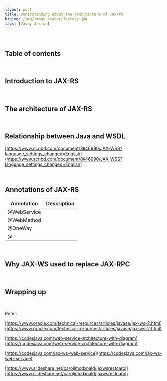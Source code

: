 ```yaml
---
layout: post
title: Understanding about the architecture of Jax-rs
bigimg: /img/image-header/factory.jpg
tags: [Java, Jax-ws]
---
```




<br>

## Table of contents





<br>

## Introduction to JAX-RS






<br>

## The architecture of JAX-RS





<br>

## Relationship between Java and WSDL



[https://www.scribd.com/document/8646990/JAX-WSS?language_settings_changed=English](https://www.scribd.com/document/8646990/JAX-WSS?language_settings_changed=English)




<br>

## Annotations of JAX-RS

|            Annotation           |                                  Description                                    |
| ------------------------------- | ------------------------------------------------------------------------------- |
| @WebService                     | |
| @WebMethod                      | |
| @OneWay                         | |
| @





<br>

## Why JAX-WS used to replace JAX-RPC






<br>

## Wrapping up



<br>

Refer:

[https://www.oracle.com/technical-resources/articles/javase/jax-ws-2.html](https://www.oracle.com/technical-resources/articles/javase/jax-ws-2.html)

[https://codesjava.com/web-service-architecture-with-diagram](https://codesjava.com/web-service-architecture-with-diagram)

[https://codesjava.com/jax-ws-web-service](https://codesjava.com/jax-ws-web-service)

[https://www.slideshare.net/caroljmcdonald/jaxwsrestcarol](https://www.slideshare.net/caroljmcdonald/jaxwsrestcarol)

